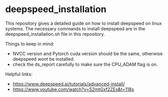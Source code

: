 # deepspeed_installation
This repository gives a detailed guide on how to install deepspeed on linux systems. The necessary commands to install deepspeed are in the deepspeed_installation.sh file in this repository.

Things to keep in mind:
- NVCC version and Pytorch cuda version should be the same, otherwise deepspeed wont be installed.
- check the ds_report carefully to make sure the CPU_ADAM flag is on.

Helpful links:
- https://www.deepspeed.ai/tutorials/advanced-install/
- https://www.youtube.com/watch?v=S2mtGxf2ZEs&t=118s 
